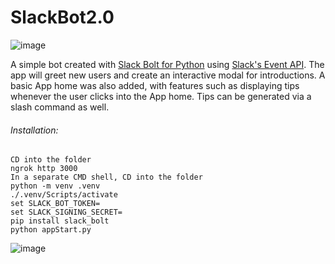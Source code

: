 # SlackBot2.0

![image](https://user-images.githubusercontent.com/33184844/103165226-db68a900-47c9-11eb-974a-010a9bd96091.png)

A simple bot created with [Slack Bolt for Python](https://api.slack.com/start/building/bolt-python) using [Slack's Event API](https://api.slack.com/events).
The app will greet new users and create an interactive modal for introductions. A basic App home was also added, with features
such as displaying tips whenever the user clicks into the App home. Tips can be generated via a slash command as well.


###### Installation:
	CD into the folder
	ngrok http 3000
	In a separate CMD shell, CD into the folder
	python -m venv .venv
	./.venv/Scripts/activate
	set SLACK_BOT_TOKEN=
	set SLACK_SIGNING_SECRET=
	pip install slack_bolt
	python appStart.py

![image](https://user-images.githubusercontent.com/33184844/103165160-fb4b9d00-47c8-11eb-816f-09f7ab70eca0.png)
